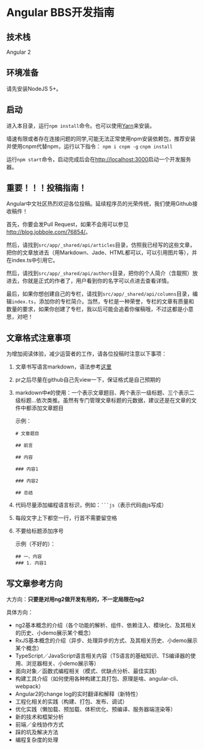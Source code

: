 # Angular BBS开发指南

## 技术栈

Angular 2

## 环境准备

请先安装NodeJS 5+。

## 启动

进入本目录，运行`npm install`命令。也可以使用[Yarn](https://yarnpkg.com/en/docs/install)来安装。

墙速有限或者存在连接问题的同学,可能无法正常使用npm安装依赖包，推荐安装并使用cnpm代替npm，运行以下指令：
`npm i cnpm -g`
`cnpm install`


运行`npm start`命令，启动完成后会在<http://localhost:3000>启动一个开发服务器。

## 重要！！！投稿指南！

Angular中文社区热烈欢迎各位投稿。延续程序员的光荣传统，我们使用Github接收稿件！

首先，你要会发Pull Request，如果不会用可以参见<http://blog.jobbole.com/76854/>。

然后，请找到`src/app/_shared/api/articles`目录，仿照我已经写的这些文章，把你的文章放进去（用Markdown、Jade、HTML都可以，可以引用图片等），并在index.ts中引用它。

然后，请找到`src/app/_shared/api/authors`目录，把你的个人简介（含靓照）放进去，你就是正式的作者了，用户看到你的名字可以点进去查看详情。

最后，如果你想创建自己的专栏，请找到`src/app/_shared/api/columns`目录，编辑`index.ts`，添加你的专栏简介。当然，专栏是一种荣誉，专栏的文章有质量和数量的要求，如果你创建了专栏，我以后可能会追着你催稿哦，不过这都是小意思，对吧！

## 文章格式注意事项

为增加阅读体验，减少运营者的工作，请各位投稿时注意以下事项：

1. 文章书写语言markdown，语法参考[这里](https://guides.github.com/features/mastering-markdown/)
2. pr之后尽量在github自己先view一下，保证格式是自己预期的
3. markdown中`#`的使用：一个表示文章题目、两个表示一级标题、三个表示二级标题...依次类推。虽然有专门管理文章标题的元数据，建议还是在文章的文件中都添加文章题目

    示例：
    ```
    # 文章题目

    ## 前言

    ## 内容

    ### 内容1

    ### 内容2

    ## 总结
    ```
4. 代码尽量添加编程语言标识，例如：```` ```js ````（表示代码由js写成）
5. 每段文字上下都空一行，行首不需要留空格
6. 不要给标题添加序号

    示例（不好的）：
    ```
    ## 一、内容
    ### 1. 内容1
    ```

## 写文章参考方向

大方向：**只要是对用ng2做开发有用的，不一定局限在ng2**

具体方向：

- ng2基本概念的介绍（各个功能的解析、组件、依赖注入、模块化、及其相关的历史、小demo展示某个概念）
- RxJS基本概念的介绍（异步、处理异步的方式、及其相关历史、小demo展示某个概念）
- TypeScript／JavaScript语言相关内容（TS语言的基础知识、TS编译器的使用、浏览器相关、小demo展示等）
- 面向对象／函数式编程相关（模式、优缺点分析、最佳实践）
- 构建工具介绍（如何使用各种构建工具打包、原理是啥、angular-cli、webpack）
- Angular2的change log的实时翻译和解释（新特性）
- 工程化相关的实践（构建、打包、发布、调试）
- 优化实践（懒加载、预加载、体积优化、预编译、服务器端渲染等）
- 新的技术和框架分析
- 前端／全栈协作方式
- 踩的坑及解决方法
- 编程复杂度的处理
